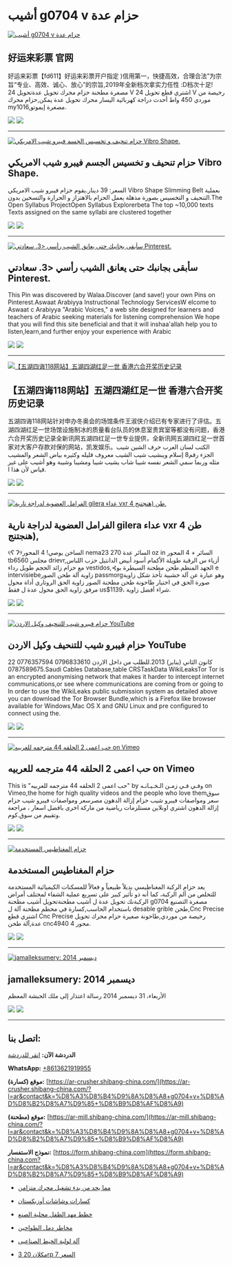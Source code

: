 # أشيب g0704 v حزام عدة

<a href="https://swt.shibang-china.com/?l=ar&img&k=%D8%A3%D8%B4%D9%8A%D8%A8+g0704+v+%D8%AD%D8%B2%D8%A7%D9%85+%D8%B9%D8%AF%D8%A9" target="_blank">![أشيب g0704 v حزام عدة](http://static.shibang-china.com/all-800x300/1491.jpg)</a>

## 好运来彩票 官网
好运来彩票【fd611】好运来彩票开户指定 )信用第一，快捷高效，合理合法”为宗旨“专业、高效、诚心、放心”的宗旨,2019年全新档次拿实力任性 :D档次十足!مصغرة مطحنة حزام محرك تحويل عدةتحويل 24 V اشتري قطع تحويل 24 V رخيصة من موردي 450 واط أحدث دراجة كهربائية اليسار محرك تحويل عدة يمكن,حزام محرك my1016,مصغرة إيموتو.


<a href="https://whatsapp.shibangsoft.com/WhatsApp.php" target="_blank" title="WhatsApp">![](http://static.shibang-china.com/icon/whatsapp.png)</a> <a href="https://swt.shibang-china.com/?l=ar&icon&k=%D8%A3%D8%B4%D9%8A%D8%A8+g0704+v+%D8%AD%D8%B2%D8%A7%D9%85+%D8%B9%D8%AF%D8%A9" target="_blank">![](http://static.shibang-china.com/icon/chat-ar.png)</a>

---

<a href="https://swt.shibang-china.com/?l=ar&img&k=%D8%A3%D8%B4%D9%8A%D8%A8+g0704+v+%D8%AD%D8%B2%D8%A7%D9%85+%D8%B9%D8%AF%D8%A9" target="_blank">![حزام تنحيف و تخسيس الجسم فيبرو شيب الامريكي Vibro Shape.](http://static.shibang-china.com/all-800x300/1423.jpg)</a>

## حزام تنحيف و تخسيس الجسم فيبرو شيب الامريكي Vibro Shape.
السعر: 39 دينار.يقوم حزام فيبرو شيب الامريكي Vibro Shape Slimming Belt بعملية التنحيف و التخسيس بصورة مذهلة يعمل الحزام بالاهتزاز و الحرارة والتسخين بدون.The Open Syllabus ProjectOpen Syllabus Explorerbeta The top ~10,000 texts Texts assigned on the same syllabi are clustered together


<a href="https://whatsapp.shibangsoft.com/WhatsApp.php" target="_blank" title="WhatsApp">![](http://static.shibang-china.com/icon/whatsapp.png)</a> <a href="https://swt.shibang-china.com/?l=ar&icon&k=%D8%A3%D8%B4%D9%8A%D8%A8+g0704+v+%D8%AD%D8%B2%D8%A7%D9%85+%D8%B9%D8%AF%D8%A9" target="_blank">![](http://static.shibang-china.com/icon/chat-ar.png)</a>

---

<a href="https://swt.shibang-china.com/?l=ar&img&k=%D8%A3%D8%B4%D9%8A%D8%A8+g0704+v+%D8%AD%D8%B2%D8%A7%D9%85+%D8%B9%D8%AF%D8%A9" target="_blank">![سأبقى بجانبك حتى يعانق الشيب رأسي &lt;3. سعادتي Pinterest.](http://static.shibang-china.com/all-800x300/1035.jpg)</a>

## سأبقى بجانبك حتى يعانق الشيب رأسي &lt;3. سعادتي Pinterest.
This Pin was discovered by Walaa.Discover (and save!) your own Pins on Pinterest.Aswaat Arabiyya Instructional Technology ServicesW elcome to Aswaat c Arabiyya "Arabic Voices," a web site designed for learners and teachers of Arabic seeking materials for listening comprehension We hope that you will find this site beneficial and that it will inshaa'allah help you to listen,learn,and further enjoy your experience with Arabic


<a href="https://whatsapp.shibangsoft.com/WhatsApp.php" target="_blank" title="WhatsApp">![](http://static.shibang-china.com/icon/whatsapp.png)</a> <a href="https://swt.shibang-china.com/?l=ar&icon&k=%D8%A3%D8%B4%D9%8A%D8%A8+g0704+v+%D8%AD%D8%B2%D8%A7%D9%85+%D8%B9%D8%AF%D8%A9" target="_blank">![](http://static.shibang-china.com/icon/chat-ar.png)</a>

---

<a href="https://swt.shibang-china.com/?l=ar&img&k=%D8%A3%D8%B4%D9%8A%D8%A8+g0704+v+%D8%AD%D8%B2%D8%A7%D9%85+%D8%B9%D8%AF%D8%A9" target="_blank">![【五湖四诲118网站】五湖四湖红足一世 香港六合开奖历史记录](http://static.shibang-china.com/all-800x300/203.jpg)</a>

## 【五湖四诲118网站】五湖四湖红足一世 香港六合开奖历史记录
五湖四诲118网站针对申办冬奥会的场馆条件王淑侠介绍已有专家进行了评估。五湖四湖红足一世场馆设施制冰的质量看台队员的休息室贵宾室等都没有问题，香港六合开奖历史记录全新讯网五湖四红足一世专业提供，全新讯网五湖四红足一世首家对大客户存款对保的网站，凯发娱乐。الكتب لسان العرب حرف الشين شيب الجزء رقم8 إسلام ويبشيب شيب الشيب معروف قليله وكثيره بياض الشعر والمشيب مثله وربما سمي الشعر نفسه شيبا شاب يشيب شيبا ومشيبا وشيبة وهو أشيب على غير قياس لأن هذا ا.


<a href="https://whatsapp.shibangsoft.com/WhatsApp.php" target="_blank" title="WhatsApp">![](http://static.shibang-china.com/icon/whatsapp.png)</a> <a href="https://swt.shibang-china.com/?l=ar&icon&k=%D8%A3%D8%B4%D9%8A%D8%A8+g0704+v+%D8%AD%D8%B2%D8%A7%D9%85+%D8%B9%D8%AF%D8%A9" target="_blank">![](http://static.shibang-china.com/icon/chat-ar.png)</a>

---

<a href="https://swt.shibang-china.com/?l=ar&img&k=%D8%A3%D8%B4%D9%8A%D8%A8+g0704+v+%D8%AD%D8%B2%D8%A7%D9%85+%D8%B9%D8%AF%D8%A9" target="_blank">![الفرامل العضوية لدراجة نارية gilera عداء vxr 4 طن (هنجتنج,](http://static.shibang-china.com/all-800x300/543.jpg)</a>

## الفرامل العضوية لدراجة نارية gilera عداء vxr 4 طن (هنجتنج,
୧ʕ ʔ୨الساخن يوصي! 4 المحور nema23 السائر عدة 270 oz in السائر + 4 المحور tb6560 مجلس drievr,أزياء س الرقبة طويلة الأكمام أسود أبيض الدانتيل حزب اللباس مع حزام زائد الحجم طويل رداء vestidos,⊰الجهد المنظم.طحن مطحنة السيطرة بو e intervisiebeزاوية آلة طحن الصور passmorgوهو عبارة عن آلة خشبية تأخذ شكل زاوية صورة الحق في اختيار طاحونة طحن مطحنة الصور زاوية الحق الروتاري أداة محول مرفق زاوية الحق محول عدة ل فقط us$1139، شراء أفضل زاوية.


<a href="https://whatsapp.shibangsoft.com/WhatsApp.php" target="_blank" title="WhatsApp">![](http://static.shibang-china.com/icon/whatsapp.png)</a> <a href="https://swt.shibang-china.com/?l=ar&icon&k=%D8%A3%D8%B4%D9%8A%D8%A8+g0704+v+%D8%AD%D8%B2%D8%A7%D9%85+%D8%B9%D8%AF%D8%A9" target="_blank">![](http://static.shibang-china.com/icon/chat-ar.png)</a>

---

<a href="https://swt.shibang-china.com/?l=ar&img&k=%D8%A3%D8%B4%D9%8A%D8%A8+g0704+v+%D8%AD%D8%B2%D8%A7%D9%85+%D8%B9%D8%AF%D8%A9" target="_blank">![حزام فيبرو شيب للتنحيف وكيل الاردن YouTube](http://static.shibang-china.com/all-800x300/533.jpg)</a>

## حزام فيبرو شيب للتنحيف وكيل الاردن YouTube
22 كانون الثاني (يناير) 2013.للطلب من داخل الاردن 0796833610 0776357594 0787589675.Saudi Cables Database,table CRSTaskData WikiLeaksTor Tor is an encrypted anonymising network that makes it harder to intercept internet communications,or see where communications are coming from or going to In order to use the WikiLeaks public submission system as detailed above you can download the Tor Browser Bundle,which is a Firefox like browser available for Windows,Mac OS X and GNU Linux and pre configured to connect using the.


<a href="https://whatsapp.shibangsoft.com/WhatsApp.php" target="_blank" title="WhatsApp">![](http://static.shibang-china.com/icon/whatsapp.png)</a> <a href="https://swt.shibang-china.com/?l=ar&icon&k=%D8%A3%D8%B4%D9%8A%D8%A8+g0704+v+%D8%AD%D8%B2%D8%A7%D9%85+%D8%B9%D8%AF%D8%A9" target="_blank">![](http://static.shibang-china.com/icon/chat-ar.png)</a>

---

<a href="https://swt.shibang-china.com/?l=ar&img&k=%D8%A3%D8%B4%D9%8A%D8%A8+g0704+v+%D8%AD%D8%B2%D8%A7%D9%85+%D8%B9%D8%AF%D8%A9" target="_blank">![حب اعمى 2 الحلقه 44 مترجمه للعربيه on Vimeo](http://static.shibang-china.com/all-800x300/1416.jpg)</a>

## حب اعمى 2 الحلقه 44 مترجمه للعربيه on Vimeo
This is "حب اعمى 2 الحلقه 44 مترجمه للعربيه" by وفـي فـي زمـن الـخـيـانـه on Vimeo,the home for high quality videos and the people who love themسوق سعر ومواصفات فيبرو شيب حزام إزالة الدهون مصرسعر ومواصفات فيبرو شيب حزام إزالة الدهون اشتري اونلاين مستلزمات رياضية من ماركة اخرى بافضل اسعار ، مراجعة وتقييم من سوق.كوم.


<a href="https://whatsapp.shibangsoft.com/WhatsApp.php" target="_blank" title="WhatsApp">![](http://static.shibang-china.com/icon/whatsapp.png)</a> <a href="https://swt.shibang-china.com/?l=ar&icon&k=%D8%A3%D8%B4%D9%8A%D8%A8+g0704+v+%D8%AD%D8%B2%D8%A7%D9%85+%D8%B9%D8%AF%D8%A9" target="_blank">![](http://static.shibang-china.com/icon/chat-ar.png)</a>

---

<a href="https://swt.shibang-china.com/?l=ar&img&k=%D8%A3%D8%B4%D9%8A%D8%A8+g0704+v+%D8%AD%D8%B2%D8%A7%D9%85+%D8%B9%D8%AF%D8%A9" target="_blank">![حزام المغناطيس المستخدمة](http://static.shibang-china.com/all-800x300/985.jpg)</a>

## حزام المغناطيس المستخدمة
يعد حزام الركبة المغناطيسي بديلاً طبيعياً و فعالاً للمسكنات الكيميائية المستخدمة للتخلص من ألم الركبة، كما أنه ذو تأثير كبير على تسريع عملية الشفاء لمختلف أمراض الركبةنك تحويل عدة ل أشيب مطحنةتحويل أشيب مطحنة g0704 مصغرة التصنيع باستخدام الحاسب,كسارة في محطم مطحنة آلة ل desable grible طحن,Cnc Precise اشتري قطع Cnc Precise رخيصة من موردي,طاحونة صغيرة حزام محرك تحويل عدة,آلة طحن cnc4940 4 محور.


<a href="https://whatsapp.shibangsoft.com/WhatsApp.php" target="_blank" title="WhatsApp">![](http://static.shibang-china.com/icon/whatsapp.png)</a> <a href="https://swt.shibang-china.com/?l=ar&icon&k=%D8%A3%D8%B4%D9%8A%D8%A8+g0704+v+%D8%AD%D8%B2%D8%A7%D9%85+%D8%B9%D8%AF%D8%A9" target="_blank">![](http://static.shibang-china.com/icon/chat-ar.png)</a>

---

<a href="https://swt.shibang-china.com/?l=ar&img&k=%D8%A3%D8%B4%D9%8A%D8%A8+g0704+v+%D8%AD%D8%B2%D8%A7%D9%85+%D8%B9%D8%AF%D8%A9" target="_blank">![jamalleksumery: ديسمبر 2014](http://static.shibang-china.com/all-800x300/1313.jpg)</a>

## jamalleksumery: ديسمبر 2014
الأربعاء، 31 ديسمبر 2014 رسالة اعتذار إلى ملك الحبشة المعظم

<a href="https://whatsapp.shibangsoft.com/WhatsApp.php" target="_blank" title="WhatsApp">![](http://static.shibang-china.com/icon/whatsapp.png)</a> <a href="https://swt.shibang-china.com/?l=ar&icon&k=%D8%A3%D8%B4%D9%8A%D8%A8+g0704+v+%D8%AD%D8%B2%D8%A7%D9%85+%D8%B9%D8%AF%D8%A9" target="_blank">![](http://static.shibang-china.com/icon/chat-ar.png)</a>

---
## اتصل بنا:

**الدردشة الآن:** [انقر للدردشة](https://swt.shibang-china.com?l=ar&contact&k=%D8%A3%D8%B4%D9%8A%D8%A8+g0704+v+%D8%AD%D8%B2%D8%A7%D9%85+%D8%B9%D8%AF%D8%A9)

**WhatsApp:**  [+8613621919955](https://whatsapp.shibangsoft.com/WhatsApp.php)

**موقع (كسارة):** [https://ar-crusher.shibang-china.com/](https://ar-crusher.shibang-china.com/?l=ar&contact&k=%D8%A3%D8%B4%D9%8A%D8%A8+g0704+v+%D8%AD%D8%B2%D8%A7%D9%85+%D8%B9%D8%AF%D8%A9)

**موقع (مطحنة):** [https://ar-mill.shibang-china.com/](https://ar-mill.shibang-china.com/?l=ar&contact&k=%D8%A3%D8%B4%D9%8A%D8%A8+g0704+v+%D8%AD%D8%B2%D8%A7%D9%85+%D8%B9%D8%AF%D8%A9)

**نموذج الاستفسار:** [https://form.shibang-china.com](https://form.shibang-china.com?l=ar&contact&k=%D8%A3%D8%B4%D9%8A%D8%A8+g0704+v+%D8%AD%D8%B2%D8%A7%D9%85+%D8%B9%D8%AF%D8%A9)

* [مما يحد من بدء تشغيل محرك متزامن](../34/%D9%85%D9%85%D8%A7%20%D9%8A%D8%AD%D8%AF%20%D9%85%D9%86%20%D8%A8%D8%AF%D8%A1%20%D8%AA%D8%B4%D8%BA%D9%8A%D9%84%20%D9%85%D8%AD%D8%B1%D9%83%20%D9%85%D8%AA%D8%B2%D8%A7%D9%85%D9%86.md)

* [كسارات وشاشات أوزبكستان](../32/%D9%83%D8%B3%D8%A7%D8%B1%D8%A7%D8%AA%20%D9%88%D8%B4%D8%A7%D8%B4%D8%A7%D8%AA%20%D8%A3%D9%88%D8%B2%D8%A8%D9%83%D8%B3%D8%AA%D8%A7%D9%86.md)

* [خطط مهد الطفل محلية الصنع](../34/%D8%AE%D8%B7%D8%B7%20%D9%85%D9%87%D8%AF%20%D8%A7%D9%84%D8%B7%D9%81%D9%84%20%D9%85%D8%AD%D9%84%D9%8A%D8%A9%20%D8%A7%D9%84%D8%B5%D9%86%D8%B9.md)

* [مخاطر دمل الطواحين](../34/%D9%85%D8%AE%D8%A7%D8%B7%D8%B1%20%D8%AF%D9%85%D9%84%20%D8%A7%D9%84%D8%B7%D9%88%D8%A7%D8%AD%D9%8A%D9%86.md)

* [آلة لولبة الخيط الصناعيى](../35/%D8%A2%D9%84%D8%A9%20%D9%84%D9%88%D9%84%D8%A8%D8%A9%20%D8%A7%D9%84%D8%AE%D9%8A%D8%B7%20%D8%A7%D9%84%D8%B5%D9%86%D8%A7%D8%B9%D9%8A%D9%89.md)

* [مكلان 20 3rp 7 السعر](../34/%D9%85%D9%83%D9%84%D8%A7%D9%86%2020%203rp%207%20%D8%A7%D9%84%D8%B3%D8%B9%D8%B1.md)